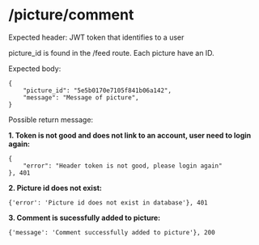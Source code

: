 # /picture/comment

Expected header:
JWT token that identifies to a user

picture_id is found in the /feed route. Each picture have an ID.

Expected body:
```
{
    "picture_id": "5e5b0170e7105f841b06a142",
    "message": "Message of picture",
}
```
Possible return message:

**1. Token is not good and does not link to an account, user need to login again:**
```
{
    "error": "Header token is not good, please login again"
}, 401
```

**2. Picture id does not exist:**
```
{'error': 'Picture id does not exist in database'}, 401

```

**3. Comment is sucessfully added to picture:**
```
{'message': 'Comment successfully added to picture'}, 200

```
